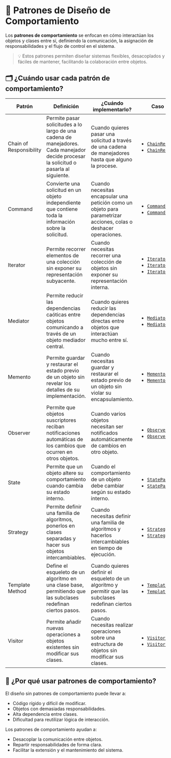 # 🤝 Patrones de Diseño de Comportamiento

Los **patrones de comportamiento** se enfocan en cómo interactúan los objetos y clases entre sí, definiendo la comunicación, la asignación de responsabilidades y el flujo de control en el sistema.

> 💡 Estos patrones permiten diseñar sistemas flexibles, desacoplados y fáciles de mantener, facilitando la colaboración entre objetos.


## 🗂️ ¿Cuándo usar cada patrón de comportamiento?

| Patrón                | Definición | ¿Cuándo implementarlo?                                                                 | Caso práctico en el proyecto |
|-----------------------|------------------------------|---------------------------------------------------------------------------------------|-----------------------------|
| Chain of Responsibility | Permite pasar solicitudes a lo largo de una cadena de manejadores. Cada manejador decide procesar la solicitud o pasarla al siguiente. | Cuando quieres pasar una solicitud a través de una cadena de manejadores hasta que alguno la procese. | <ul><li>[`ChainResponsibilityPattern_01.java`](../../main/java/com/mms/patterns/desing/p03_comportamiento/c01_chain_responsibility/ChainResponsibilityPattern_01.java)</li><li>[`ChainResponsibilityPattern_02.java`](../../main/java/com/mms/patterns/desing/p03_comportamiento/c01_chain_responsibility/ChainResponsibilityPattern_02.java)</li></ul> |
| Command               | Convierte una solicitud en un objeto independiente que contiene toda la información sobre la solicitud. | Cuando necesitas encapsular una petición como un objeto para parametrizar acciones, colas o deshacer operaciones. | <ul><li>[`CommandPattern_01.java`](../../main/java/com/mms/patterns/desing/p03_comportamiento/c02_command/CommandPattern_01.java)</li><li>[`CommandPattern_02.java`](../../main/java/com/mms/patterns/desing/p03_comportamiento/c02_command/CommandPattern_02.java)</li></ul> |
| Iterator              | Permite recorrer elementos de una colección sin exponer su representación subyacente. | Cuando necesitas recorrer una colección de objetos sin exponer su representación interna. | <ul><li>[`IteratorPattern_01.java`](../../main/java/com/mms/patterns/desing/p03_comportamiento/c03_iterator/IteratorPattern_01.java)</li><li>[`IteratorPattern_02.java`](../../main/java/com/mms/patterns/desing/p03_comportamiento/c03_iterator/IteratorPattern_02.java)</li><li>[`IteratorPattern_03.java`](../../main/java/com/mms/patterns/desing/p03_comportamiento/c03_iterator/IteratorPattern_03.java)</li></ul> |
| Mediator              | Permite reducir las dependencias caóticas entre objetos comunicando a través de un objeto mediador central. | Cuando quieres reducir las dependencias directas entre objetos que interactúan mucho entre sí. | <ul><li>[`MediatorPattern_01.java`](../../main/java/com/mms/patterns/desing/p03_comportamiento/c04_mediator/MediatorPattern_01.java)</li><li>[`MediatorPattern_02.java`](../../main/java/com/mms/patterns/desing/p03_comportamiento/c04_mediator/MediatorPattern_02.java)</li></ul> |
| Memento               | Permite guardar y restaurar el estado previo de un objeto sin revelar los detalles de su implementación. | Cuando necesitas guardar y restaurar el estado previo de un objeto sin violar su encapsulamiento. | <ul><li>[`MementoPattern_01.java`](../../main/java/com/mms/patterns/desing/p03_comportamiento/c05_memento/MementoPattern_01.java)</li><li>[`MementoPattern_02.java`](../../main/java/com/mms/patterns/desing/p03_comportamiento/c05_memento/MementoPattern_02.java)</li></ul> |
| Observer              | Permite que objetos suscriptores reciban notificaciones automáticas de los cambios que ocurren en otros objetos. | Cuando varios objetos necesitan ser notificados automáticamente de cambios en otro objeto. | <ul><li>[`ObserverPattern_01.java`](../../main/java/com/mms/patterns/desing/p03_comportamiento/c06_observer/ObserverPattern_01.java)</li><li>[`ObserverPattern_02.java`](../../main/java/com/mms/patterns/desing/p03_comportamiento/c06_observer/ObserverPattern_02.java)</li></ul> |
| State                 | Permite que un objeto altere su comportamiento cuando cambia su estado interno. | Cuando el comportamiento de un objeto debe cambiar según su estado interno. | <ul><li>[`StatePattern_01.java`](../../main/java/com/mms/patterns/desing/p03_comportamiento/c07_state/StatePattern_01.java)</li><li>[`StatePattern_02.java`](../../main/java/com/mms/patterns/desing/p03_comportamiento/c07_state/StatePattern_02.java)</li></ul> |
| Strategy              | Permite definir una familia de algoritmos, ponerlos en clases separadas y hacer sus objetos intercambiables. | Cuando necesitas definir una familia de algoritmos y hacerlos intercambiables en tiempo de ejecución. | <ul><li>[`StrategyPattern_01.java`](../../main/java/com/mms/patterns/desing/p03_comportamiento/c08_strategy/StrategyPattern_01.java)</li><li>[`StrategyPattern_02.java`](../../main/java/com/mms/patterns/desing/p03_comportamiento/c08_strategy/StrategyPattern_02.java)</li></ul> |
| Template Method       | Define el esqueleto de un algoritmo en una clase base, permitiendo que las subclases redefinan ciertos pasos. | Cuando quieres definir el esqueleto de un algoritmo y permitir que las subclases redefinan ciertos pasos. | <ul><li>[`TemplateMethodPattern_01.java`](../../main/java/com/mms/patterns/desing/p03_comportamiento/c09_template_method/TemplateMethodPattern_01.java)</li><li>[`TemplateMethodPattern_02.java`](../../main/java/com/mms/patterns/desing/p03_comportamiento/c09_template_method/TemplateMethodPattern_02.java)</li></ul> |
| Visitor               | Permite añadir nuevas operaciones a objetos existentes sin modificar sus clases. | Cuando necesitas realizar operaciones sobre una estructura de objetos sin modificar sus clases. | <ul><li>[`VisitorPattern_01.java`](../../main/java/com/mms/patterns/desing/p03_comportamiento/c10_visitor/VisitorPattern_01.java)</li><li>[`VisitorPattern_02.java`](../../main/java/com/mms/patterns/desing/p03_comportamiento/c10_visitor/VisitorPattern_02.java)</li></ul> |


## 🎯 ¿Por qué usar patrones de comportamiento?

El diseño sin patrones de comportamiento puede llevar a:

- Código rígido y difícil de modificar.
- Objetos con demasiadas responsabilidades.
- Alta dependencia entre clases.
- Dificultad para reutilizar lógica de interacción.

Los patrones de comportamiento ayudan a:
- Desacoplar la comunicación entre objetos.
- Repartir responsabilidades de forma clara.
- Facilitar la extensión y el mantenimiento del sistema.